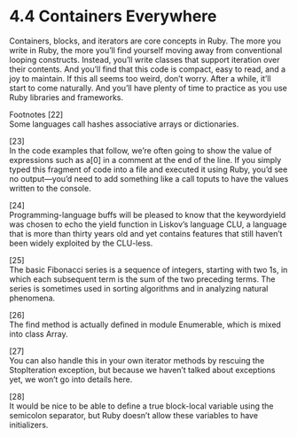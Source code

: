 4.4 Containers Everywhere
====
Containers, blocks, and iterators are core concepts in Ruby. The more you write in Ruby, the more you’ll find yourself moving away from conventional looping constructs. Instead, you’ll write classes that support iteration over their contents. And you’ll find that this code is compact, easy to read, and a joy to maintain. If this all seems too weird, don’t worry. After a while, it’ll start to come naturally. And you’ll have plenty of time to practice as you use Ruby libraries and frameworks.

Footnotes
[22]	
Some languages call hashes ​associative arrays​ or ​dictionaries​.

[23]	
In the code examples that follow, we’re often going to show the value of expressions such as ​a[0]​ in a comment at the end of the line. If you simply typed this fragment of code into a file and executed it using Ruby, you’d see no output—you’d need to add something like a call to ​puts​ to have the values written to the console.

[24]	
Programming-language buffs will be pleased to know that the keyword ​yield​ was chosen to echo the ​yield​ function in Liskov’s language CLU, a language that is more than thirty years old and yet contains features that still haven’t been widely exploited by the CLU-less.

[25]	
The basic Fibonacci series is a sequence of integers, starting with two 1s, in which each subsequent term is the sum of the two preceding terms. The series is sometimes used in sorting algorithms and in analyzing natural phenomena.

[26]	
The ​find​ method is actually defined in module ​Enumerable​, which is mixed into class ​Array​.

[27]	
You can also handle this in your own iterator methods by rescuing the ​StopIteration​ exception, but because we haven’t talked about exceptions yet, we won’t go into details here.

[28]	
It would be nice to be able to define a true block-local variable using the semicolon separator, but Ruby doesn’t allow these variables to have initializers.
